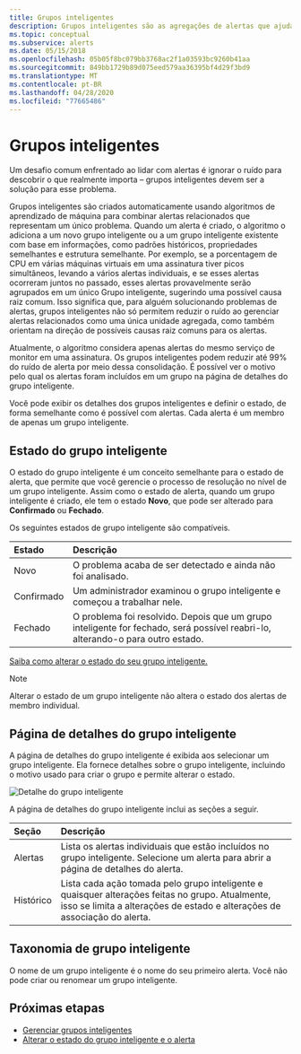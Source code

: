 ```yaml
---
title: Grupos inteligentes
description: Grupos inteligentes são as agregações de alertas que ajudam você a reduzir o ruído de alerta
ms.topic: conceptual
ms.subservice: alerts
ms.date: 05/15/2018
ms.openlocfilehash: 05b05f8bc079bb3768ac2f1a03593bc9260b41aa
ms.sourcegitcommit: 849bb1729b89d075eed579aa36395bf4d29f3bd9
ms.translationtype: MT
ms.contentlocale: pt-BR
ms.lasthandoff: 04/28/2020
ms.locfileid: "77665486"
---
```

# <a name="smart-groups"></a>Grupos inteligentes

Um desafio comum enfrentado ao lidar com alertas é ignorar o ruído para descobrir o que realmente importa – grupos inteligentes devem ser a solução para esse problema.  

Grupos inteligentes são criados automaticamente usando algoritmos de aprendizado de máquina para combinar alertas relacionados que representam um único problema.  Quando um alerta é criado, o algoritmo o adiciona a um novo grupo inteligente ou a um grupo inteligente existente com base em informações, como padrões históricos, propriedades semelhantes e estrutura semelhante. Por exemplo, se a porcentagem de CPU em várias máquinas virtuais em uma assinatura tiver picos simultâneos, levando a vários alertas individuais, e se esses alertas ocorreram juntos no passado, esses alertas provavelmente serão agrupados em um único Grupo inteligente, sugerindo uma possível causa raiz comum. Isso significa que, para alguém solucionando problemas de alertas, grupos inteligentes não só permitem reduzir o ruído ao gerenciar alertas relacionados como uma única unidade agregada, como também orientam na direção de possíveis causas raiz comuns para os alertas.

Atualmente, o algoritmo considera apenas alertas do mesmo serviço de monitor em uma assinatura. Os grupos inteligentes podem reduzir até 99% do ruído de alerta por meio dessa consolidação. É possível ver o motivo pelo qual os alertas foram incluídos em um grupo na página de detalhes do grupo inteligente.

Você pode exibir os detalhes dos grupos inteligentes e definir o estado, de forma semelhante como é possível com alertas. Cada alerta é um membro de apenas um grupo inteligente. 

## <a name="smart-group-state"></a>Estado do grupo inteligente

O estado do grupo inteligente é um conceito semelhante para o estado de alerta, que permite que você gerencie o processo de resolução no nível de um grupo inteligente. Assim como o estado de alerta, quando um grupo inteligente é criado, ele tem o estado **Novo**, que pode ser alterado para **Confirmado** ou **Fechado**.

Os seguintes estados de grupo inteligente são compatíveis.

| Estado | Descrição |
|:---|:---|
| Novo | O problema acaba de ser detectado e ainda não foi analisado. |
| Confirmado | Um administrador examinou o grupo inteligente e começou a trabalhar nele. |
| Fechado | O problema foi resolvido. Depois que um grupo inteligente for fechado, será possível reabri-lo, alterando-o para outro estado. |

[Saiba como alterar o estado do seu grupo inteligente.](https://aka.ms/managing-alert-smart-group-states)

> [!NOTE]
>  Alterar o estado de um grupo inteligente não altera o estado dos alertas de membro individual.

## <a name="smart-group-details-page"></a>Página de detalhes do grupo inteligente

A página de detalhes do grupo inteligente é exibida aos selecionar um grupo inteligente. Ela fornece detalhes sobre o grupo inteligente, incluindo o motivo usado para criar o grupo e permite alterar o estado.
 
![Detalhe do grupo inteligente](media/alerts-smartgroups-overview/smart-group-detail.png)


A página de detalhes do grupo inteligente inclui as seções a seguir.

| Seção | Descrição |
|:---|:---|
| Alertas | Lista os alertas individuais que estão incluídos no grupo inteligente. Selecione um alerta para abrir a página de detalhes do alerta. |
| Histórico | Lista cada ação tomada pelo grupo inteligente e quaisquer alterações feitas no grupo. Atualmente, isso se limita a alterações de estado e alterações de associação do alerta. |

## <a name="smart-group-taxonomy"></a>Taxonomia de grupo inteligente

O nome de um grupo inteligente é o nome do seu primeiro alerta. Você não pode criar ou renomear um grupo inteligente.

## <a name="next-steps"></a>Próximas etapas

- [Gerenciar grupos inteligentes](https://aka.ms/managing-smart-groups)
- [Alterar o estado do grupo inteligente e o alerta](https://aka.ms/managing-alert-smart-group-states)


